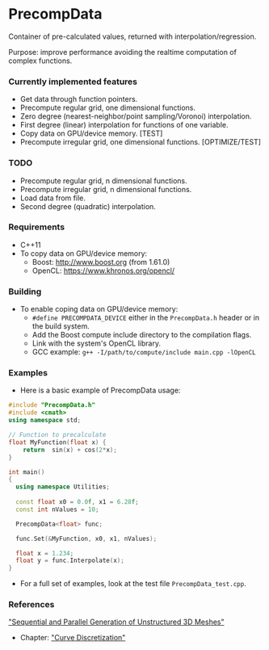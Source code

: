 # PrecompData

Container of pre-calculated values, returned with interpolation/regression. 

Purpose: improve performance avoiding the realtime computation of complex functions.


### Currently implemented features

- Get data through function pointers.
- Precompute regular grid, one dimensional functions.
- Zero degree (nearest-neighbor/point sampling/Voronoi) interpolation.
- First degree (linear) interpolation for functions of one variable.
- Copy data on GPU/device memory. [TEST]
- Precompute irregular grid, one dimensional functions. [OPTIMIZE/TEST]


### TODO

- Precompute regular grid, n dimensional functions.
- Precompute irregular grid, n dimensional functions.
- Load data from file.
- Second degree (quadratic) interpolation.


### Requirements

- C++11
- To copy data on GPU/device memory:
    - Boost:   http://www.boost.org (from 1.61.0)
    - OpenCL:  https://www.khronos.org/opencl/


### Building

- To enable coping data on GPU/device memory:
    - `#define PRECOMPDATA_DEVICE` either in the `PrecompData.h` header or in the build system.
    - Add the Boost compute include directory to the compilation flags.
    - Link with the system's OpenCL library.
    - GCC example:  `g++ -I/path/to/compute/include main.cpp -lOpenCL`

### Examples

- Here is a basic example of PrecompData usage:

```C++
#include "PrecompData.h"
#include <cmath>
using namespace std;

// Function to precalculate
float MyFunction(float x) {
	return  sin(x) + cos(2*x);
}

int main()
{
  using namespace Utilities;
  
  const float x0 = 0.0f, x1 = 6.28f;
  const int nValues = 10;

  PrecompData<float> func;

  func.Set(&MyFunction, x0, x1, nValues);

  float x = 1.234;
  float y = func.Interpolate(x);
}
```

- For a full set of examples, look at the test file `PrecompData_test.cpp`.


### References

["Sequential and Parallel Generation of Unstructured 3D Meshes"](http://mech.fsv.cvut.cz/~dr/papers/Thesis98/thesis.html)
- Chapter: ["Curve Discretization"](http://mech.fsv.cvut.cz/~dr/papers/Thesis98/node40.html)
